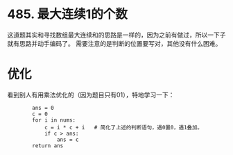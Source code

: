 # 485. 最大连续1的个数                 
    
这道题其实和寻找数组最大连续和的思路是一样的，因为之前有做过，所以一下子就有思路并动手编码了。
需要注意的是判断的位置要写对，其他没有什么困难。 
  
# 优化  
看到别人有用乘法优化的（因为题目只有01），特地学习一下：  
```
        ans = 0
        c = 0
        for i in nums:
            c = i * c + i   # 简化了上述的判断语句，遇0置0，遇1叠加。
            if c > ans:
                ans = c
        return ans
```
